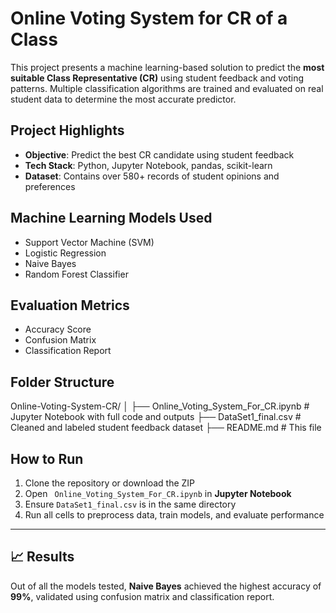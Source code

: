 # Online Voting System for CR of a Class
This project presents a machine learning-based solution to predict the **most suitable Class Representative (CR)** using student feedback and voting patterns. Multiple classification algorithms are trained and evaluated on real student data to determine the most accurate predictor.

##  Project Highlights

-  **Objective**: Predict the best CR candidate using student feedback
-  **Tech Stack**: Python, Jupyter Notebook, pandas, scikit-learn
-  **Dataset**: Contains over 580+ records of student opinions and preferences

##  Machine Learning Models Used

-  Support Vector Machine (SVM)
-  Logistic Regression
-  Naive Bayes
-  Random Forest Classifier


##  Evaluation Metrics

-  Accuracy Score
-  Confusion Matrix
-  Classification Report


##  Folder Structure

Online-Voting-System-CR/
│
├── Online_Voting_System_For_CR.ipynb # Jupyter Notebook with full code and outputs
├── DataSet1_final.csv # Cleaned and labeled student feedback dataset
├── README.md # This file


##  How to Run

1. Clone the repository or download the ZIP
2. Open ` Online_Voting_System_For_CR.ipynb` in **Jupyter Notebook**
3. Ensure `DataSet1_final.csv` is in the same directory
4. Run all cells to preprocess data, train models, and evaluate performance

---

## 📈 Results

Out of all the models tested, **Naive Bayes** achieved the highest accuracy of **99%**, validated using confusion matrix and classification report.
